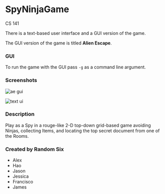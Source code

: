 # SpyNinjaGame

CS 141

There is a text-based user interface and a GUI version of the game.

The GUI version of the game is titled **Alien Escape**.

### GUI

To run the game with the GUI pass `-g` as a command line argument.

### Screenshots

![ae gui](http://i.imgur.com/Hboahld.png)

![text ui](http://i.imgur.com/1ABzcyh.png)

### Description

Play as a Spy in a rouge-like 2-D top-down grid-based game avoiding Ninjas, collecting Items,
and locating the top secret document from one of the Rooms.

### Created by Random Six

* Alex
* Hao
* Jason
* Jessica
* Francisco
* James

